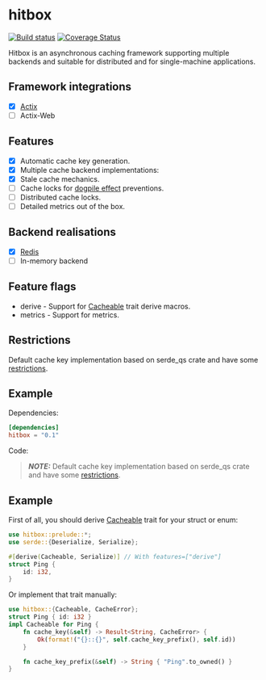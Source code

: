 # hitbox

[![Build status](https://github.com/hit-box/hitbox/actions/workflows/CI.yml/badge.svg)](https://github.com/hit-box/hitbox/actions?query=workflow)
[![Coverage Status](https://codecov.io/gh/hit-box/hitbox/branch/master/graph/badge.svg?token=tgAm8OBLkY)](https://codecov.io/gh/hit-box/hitbox)

 Hitbox is an asynchronous caching framework supporting multiple backends and suitable
 for distributed and for single-machine applications.

## Framework integrations
- [x] [Actix](https://github.com/hit-box/hitbox/tree/master/hitbox-actix)
- [ ] Actix-Web

 ## Features
 - [x] Automatic cache key generation.
 - [x] Multiple cache backend implementations:
 - [x] Stale cache mechanics.
 - [ ] Cache locks for [dogpile effect] preventions.
 - [ ] Distributed cache locks.
 - [ ] Detailed metrics out of the box.

## Backend realisations
- [x] [Redis](https://github.com/hit-box/hitbox/tree/master/hitbox-backend)
- [ ] In-memory backend

 ## Feature flags
 * derive - Support for [Cacheable] trait derive macros.
 * metrics - Support for metrics.

 ## Restrictions
 Default cache key implementation based on serde_qs crate
 and have some [restrictions](https://docs.rs/serde_qs/latest/serde_qs/#supported-types).

## Example

Dependencies:

```toml
[dependencies]
hitbox = "0.1"
```

Code:

> **_NOTE:_** Default cache key implementation based on serde_qs crate
> and have some [restrictions](https://docs.rs/serde_qs/latest/serde_qs/#supported-types).

## Example
First of all, you should derive [Cacheable] trait for your struct or enum:

```rust
use hitbox::prelude::*;
use serde::{Deserialize, Serialize};

#[derive(Cacheable, Serialize)] // With features=["derive"]
struct Ping {
    id: i32,
}
```
Or implement that trait manually:

```rust
use hitbox::{Cacheable, CacheError};
struct Ping { id: i32 }
impl Cacheable for Ping {
    fn cache_key(&self) -> Result<String, CacheError> {
        Ok(format!("{}::{}", self.cache_key_prefix(), self.id))
    }

    fn cache_key_prefix(&self) -> String { "Ping".to_owned() }
}
```

[Cacheable]: cache/trait.Cacheable.html
[CacheableResponse]: response/trait.CacheableResponse.html
[Backend]: ../hitbox_backend/trait.Backend.html
[RedisBackend]: ../hitbox_redis/actor/struct.RedisActor.html
[hitbox-actix]: ../hitbox_actix/index.html
[dogpile effect]: https://www.sobstel.org/blog/preventing-dogpile-effect/
 
